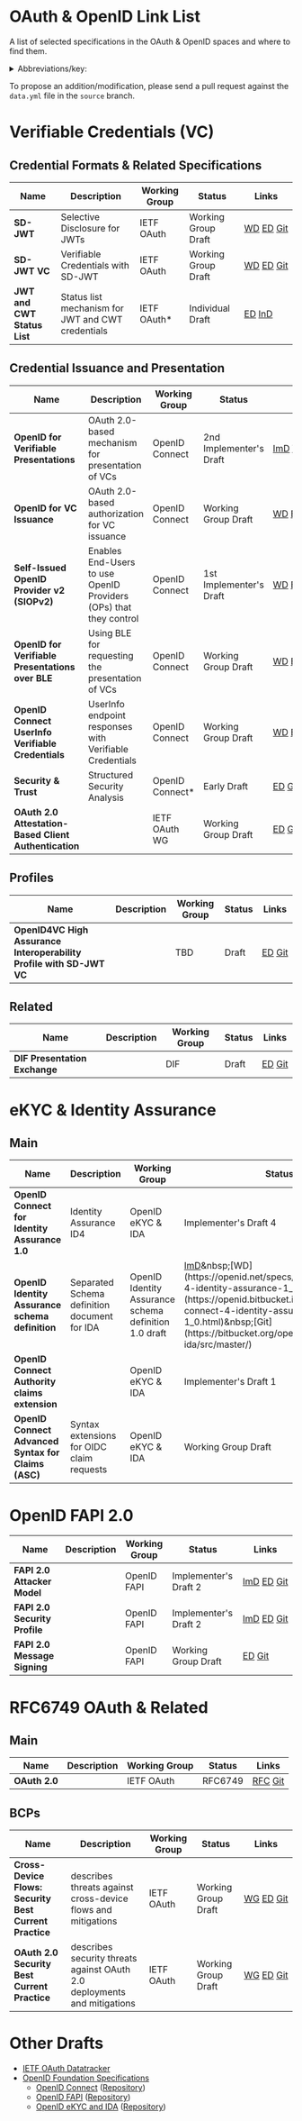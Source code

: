 <!---

This file is generated automatically, do not modify!

--->
# OAuth & OpenID Link List

A list of selected specifications in the OAuth &amp; OpenID spaces and where to find them.

<details>
<summary>Abbreviations/key:</summary>

- **ImD**: Implementer's Draft (OIDF, provides IPR protection to the Implementers)
- **WG**: Working Group Draft
- **InD**: Individual Draft
- **ED**: Editor's Copy (version that reflects the most recent changes since the last WG draft)
- **Git**: Git Repository of the specification

*&nbsp;marks a status that is not yet official, under discussion, or proposed.
</details>

To propose an addition/modification, please send a pull request against the `data.yml` file in the `source` branch.

# Verifiable Credentials (VC)

## Credential Formats & Related Specifications

| **Name** | **Description** | **Working Group** | **Status** | **Links** |
| --- | --- | --- | --- | --- |
| **SD-JWT** | Selective Disclosure for JWTs | IETF OAuth | Working Group Draft | [WD](https://www.ietf.org/archive/id/draft-ietf-oauth-selective-disclosure-jwt-05.html)&nbsp;[ED](https://oauth-wg.github.io/oauth-selective-disclosure-jwt/#go.draft-ietf-oauth-selective-disclosure-jwt.html)&nbsp;[Git](https://github.com/oauth-wg/oauth-selective-disclosure-jwt) |
| **SD-JWT VC** | Verifiable Credentials with SD-JWT | IETF OAuth | Working Group Draft | [WD](https://datatracker.ietf.org/doc/html/draft-terbu-oauth-sd-jwt-vc)&nbsp;[ED](https://vcstuff.github.io/draft-terbu-sd-jwt-vc/#go.draft-terbu-sd-jwt-vc.html)&nbsp;[Git](https://github.com/vcstuff/draft-terbu-sd-jwt-vc) |
| **JWT and CWT Status List** | Status list mechanism for JWT and CWT credentials | IETF OAuth* | Individual Draft | [ED](https://vcstuff.github.io/draft-looker-oauth-jwt-cwt-status-list/#go.draft-looker-oauth-jwt-cwt-status-list.html)&nbsp;[InD](https://datatracker.ietf.org/doc/html/draft-looker-oauth-jwt-cwt-status-list) |


## Credential Issuance and Presentation

| **Name** | **Description** | **Working Group** | **Status** | **Links** |
| --- | --- | --- | --- | --- |
| **OpenID for Verifiable Presentations** | OAuth 2.0-based mechanism for presentation of VCs | OpenID Connect | 2nd Implementer's Draft | [ImD](https://openid.net/specs/openid-4-verifiable-presentations-1_0-ID2.html)&nbsp;[WD](https://openid.net/specs/openid-4-verifiable-presentations-1_0.html)&nbsp;[ED](https://openid.bitbucket.io/connect/openid-4-verifiable-presentations-1_0.html)&nbsp;[Git](https://bitbucket.org/openid/connect/src/master/) |
| **OpenID for VC Issuance** | OAuth 2.0-based authorization for VC issuance | OpenID Connect | Working Group Draft | [WD](https://openid.net/specs/openid-4-verifiable-credential-issuance-1_0.html)&nbsp;[ED](https://openid.bitbucket.io/connect/openid-4-verifiable-credential-issuance-1_0.html)&nbsp;[Git](https://bitbucket.org/openid/connect/src/master/) |
| **Self-Issued OpenID Provider v2 (SIOPv2)** | Enables End-Users to use OpenID Providers (OPs) that they control | OpenID Connect | 1st Implementer's Draft | [WD](https://openid.net/specs/openid-connect-self-issued-v2-1_0.html)&nbsp;[ED](https://openid.bitbucket.io/connect/openid-connect-self-issued-v2-1_0.html)&nbsp;[Git](https://bitbucket.org/openid/connect/src/master/) |
| **OpenID for Verifiable Presentations over BLE** | Using BLE for requesting the presentation of VCs | OpenID Connect | Working Group Draft | [WD](https://openid.net/specs/openid-4-verifiable-presentations-over-ble-1_0.html)&nbsp;[ED](https://openid.bitbucket.io/connect/openid-4-verifiable-presentations-over-ble-1_0.html)&nbsp;[Git](https://bitbucket.org/openid/connect/src/master/) |
| **OpenID Connect UserInfo Verifiable Credentials** | UserInfo endpoint responses with Verifiable Credentials | OpenID Connect | Working Group Draft | [WD](https://openid.net/specs/openid-connect-userinfo-vc-1_0-00.html)&nbsp;[ED](https://openid.bitbucket.io/connect/openid-connect-userinfo-vc-1_0.html)&nbsp;[Git](https://bitbucket.org/openid/connect/src/master/) |
| **Security & Trust** | Structured Security Analysis | OpenID Connect* | Early Draft | [ED](https://vcstuff.github.io/oid4vc-security-and-trust/draft-oid4vc-security-and-trust.html)&nbsp;[Git](https://github.com/vcstuff/oid4vc-security-and-trust) |
| **OAuth 2.0 Attestation-Based Client Authentication** |  | IETF OAuth WG | Working Group Draft | [ED](https://vcstuff.github.io/draft-ietf-oauth-attestation-based-client-auth/draft-ietf-oauth-attestation-based-client-auth.html)&nbsp;[Git](https://github.com/vcstuff/draft-ietf-oauth-attestation-based-client-auth) |


## Profiles

| **Name** | **Description** | **Working Group** | **Status** | **Links** |
| --- | --- | --- | --- | --- |
| **OpenID4VC High Assurance Interoperability Profile with SD-JWT VC** |  | TBD | Draft | [ED](https://vcstuff.github.io/oid4vc-haip-sd-jwt-vc/#go.oid4vc-haip-sd-jwt-vc.html)&nbsp;[Git](https://github.com/vcstuff/oid4vc-haip-sd-jwt-vc) |


## Related

| **Name** | **Description** | **Working Group** | **Status** | **Links** |
| --- | --- | --- | --- | --- |
| **DIF Presentation Exchange** |  | DIF | Draft | [ED](https://identity.foundation/presentation-exchange/)&nbsp;[Git](https://github.com/decentralized-identity/presentation-exchange) |




# eKYC & Identity Assurance

## Main

| **Name** | **Description** | **Working Group** | **Status** | **Links** |
| --- | --- | --- | --- | --- |
| **OpenID Connect for Identity Assurance 1.0** | Identity Assurance ID4 | OpenID eKYC & IDA | Implementer's Draft 4 | [ImD](https://openid.net/specs/openid-connect-4-identity-assurance-1_0-ID4.html)&nbsp;[WD](https://openid.net/specs/openid-connect-4-identity-assurance-1_0.html)&nbsp;[ED](https://openid.bitbucket.io/connect/openid-connect-4-identity-assurance-1_0.html)&nbsp;[Git](https://bitbucket.org/openid/connect/src/master/) |
| **OpenID Identity Assurance schema definition** | Separated Schema definition document for IDA | OpenID Identity Assurance schema definition 1.0 draft | [ImD]([https://openid.net/specs/openid-connect-4-identity-assurance-1_0-ID4.html](https://openid.bitbucket.io/ekyc/openid-ida-verified-claims.html))&nbsp;[WD](https://openid.net/specs/openid-connect-4-identity-assurance-1_0.html)&nbsp;[ED](https://openid.bitbucket.io/connect/openid-connect-4-identity-assurance-1_0.html)&nbsp;[Git](https://bitbucket.org/openid/ekyc-ida/src/master/) |
| **OpenID Connect Authority claims extension** |  | OpenID eKYC & IDA | Implementer's Draft 1 | [ED](https://openid.bitbucket.io/ekyc/openid-authority.html)&nbsp;[Git](https://bitbucket.org/openid/ekyc-ida/src/master/) |
| **OpenID Connect Advanced Syntax for Claims (ASC)** | Syntax extensions for OIDC claim requests | OpenID eKYC & IDA | Working Group Draft | [ED](https://openid.bitbucket.io/ekyc/openid-connect-advanced-syntax-for-claims.html)&nbsp;[Git](https://bitbucket.org/openid/ekyc-ida/src/master/) |



# OpenID FAPI 2.0

| **Name** | **Description** | **Working Group** | **Status** | **Links** |
| --- | --- | --- | --- | --- |
| **FAPI 2.0 Attacker Model** |  | OpenID FAPI | Implementer's Draft 2 | [ImD](https://openid.net/specs/fapi-2_0-attacker-model-ID2.html)&nbsp;[ED](https://openid.bitbucket.io/fapi/fapi-2_0-attacker-model.html)&nbsp;[Git](https://bitbucket.org/openid/fapi/src/master/) |
| **FAPI 2.0 Security Profile** |  | OpenID FAPI | Implementer's Draft 2 | [ImD](https://openid.net/specs/fapi-2_0-security-profile-ID2.html)&nbsp;[ED](https://openid.bitbucket.io/fapi/fapi-2_0-security-profile.html)&nbsp;[Git](https://bitbucket.org/openid/fapi/src/master/) |
| **FAPI 2.0 Message Signing** |  | OpenID FAPI | Working Group Draft | [ED](https://openid.bitbucket.io/fapi/fapi-2_0-message-signing.html)&nbsp;[Git](https://bitbucket.org/openid/fapi/src/master/) |


# RFC6749 OAuth & Related

## Main

| **Name** | **Description** | **Working Group** | **Status** | **Links** |
| --- | --- | --- | --- | --- |
| **OAuth 2.0** |  | IETF OAuth | RFC6749 | [RFC](https://datatracker.ietf.org/doc/html/rfc6749)&nbsp;[Git](https://github.com/oauthstuff/rfc6749) |


## BCPs

| **Name** | **Description** | **Working Group** | **Status** | **Links** |
| --- | --- | --- | --- | --- |
| **Cross-Device Flows: Security Best Current Practice** | describes threats against cross-device flows and mitigations | IETF OAuth | Working Group Draft | [WG](https://www.ietf.org/archive/id/draft-ietf-oauth-cross-device-security-02.html)&nbsp;[ED](https://drafts.oauth.net/oauth-cross-device-security/draft-ietf-oauth-cross-device-security.html)&nbsp;[Git](https://github.com/oauth-wg/oauth-cross-device-security) |
| **OAuth 2.0 Security Best Current Practice** | describes security threats against OAuth 2.0 deployments and mitigations | IETF OAuth | Working Group Draft | [WG](https://datatracker.ietf.org/doc/html/draft-ietf-oauth-security-topics)&nbsp;[ED](https://oauthstuff.github.io/draft-ietf-oauth-security-topics/draft-ietf-oauth-security-topics.html)&nbsp;[Git](https://github.com/oauthstuff/draft-ietf-oauth-security-topics) |





 
# Other Drafts

* [IETF OAuth Datatracker](https://datatracker.ietf.org/wg/oauth/documents/)
* [OpenID Foundation Specifications](https://openid.net/developers/specs/)
  * [OpenID Connect](https://openid.net/wg/connect/specifications/) ([Repository](https://bitbucket.org/openid/connect/overview))
  * [OpenID FAPI](https://openid.net/wg/fapi/specifications/) ([Repository](https://bitbucket.org/openid/fapi/))
  * [OpenID eKYC and IDA](https://openid.net/wg/ekyc-ida/specifications/) ([Repository](https://bitbucket.org/openid/ekyc-ida/))
